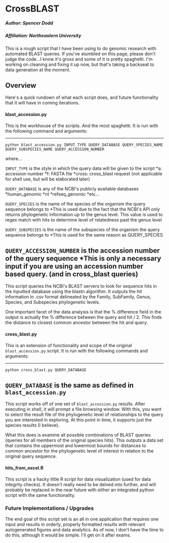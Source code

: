 # CrossBLAST
##### Author: Spencer Dodd
##### Affiliation: Northeastern University

This is a rough script that I have been using to do genomic research with automated BLAST queries. If you've stumbled on this page, please don't judge the code...I know it's gross and some of it is pretty spaghetti. I'm working on cleaning and fixing it up now, but that's taking a backseat to data generation at the moment.

## Overview

Here's a quick rundown of what each script does, and future functionality that it will have in coming iterations.

#### blast_accession.py

This is the workhouse of the scripts. And the most spaghetti. It is run with the following command and arguments:

--------------------------------------------------------
```
python blast_accession.py INPUT_TYPE QUERY_DATABASE QUERY_SPECIES_NAME QUERY_SUBSPECIES_NAME QUERY_ACCESSION_NUMBER
```

where...

```INPUT_TYPE``` is the style in which the query data will be given to the script
  *a: accession number
  *f: FASTA file
  *cross: cross_blast request (not applicable for shell use, but will be elaborated later)

```QUERY_DATABASE``` is any of the NCBI's publicly available databases 
  *human_genomic
  *nt
  *refseq_genomic
  *etc...

```QUERY_SPECIES``` is the name of the species of the organism the query sequence belongs to
  *This is used due to the fact that the NCBI's API only returns phylogenetic information up to the genus level. This value is used to regex match with hits to determine level of relatedness past the genus level

```QUERY_SUBSPECIES``` is the name of the subspecies of the organism the query sequence belongs to
  *This is used for the same reason as QUERY_SPECIES

```QUERY_ACCESSION_NUMBER``` is the accession number of the query sequence
  *This is only a necessary input if you are using an accession number based query. (and in cross_blast queries)
--------------------------------------------------------

This script queries the NCBI's BLAST servers to look for sequence hits in the inputted database using the blastn algorithm. It outputs the hit information in .csv format delineated by the Family, SubFamily, Genus, Species, and Subspecies phylogenetic levels. 

One important facet of the data analysis is that the % difference field in the output is actually the % difference between the query and hit / 2. This finds the distance to closest common ancestor between the hit and query.

#### cross_blast.py

This is an extension of functionality and scope of the original ```blast_accession.py``` script. It is run with the following commands and arguments:

--------------------------------------------------------
```
python cross_blast.py QUERY_DATABASE
```

```QUERY_DATABASE``` is the same as defined in ```blast_accession.py```
--------------------------------------------------------

This script works off of one set of ```blast_accession.py``` results. After executing in shell, it will prompt a file browsing window. With this, you want to select the result file of the phylogenetic level of relationships to the query you are interested in exploring. At this point in time, it supports just the species results (I believe).

What this does is examine all possible combinations of BLAST queries (queries for all members of the original species hits). This outputs a data set that contains the uppermost and lowermost bounds for distances to common ancestor for the phylogenetic level of interest in relation to the original query sequence. 

#### hits_from_excel.R

This script is a hacky little R script for data visualization (used for data integrity checks). It doesn't really need to be delved into further, and will probably be replaced in the near future with either an integrated python script with the same functionality.

### Future Implementations / Upgrades

The end goal of this script set is an all in one application that requires one input and results in orderly, properly formatted results with relevant autogenerated figures and data analytics. As of now, I don't have the time to do this, although it would be simple. I'll get on it after exams.











